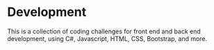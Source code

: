 # Development
This is a collection of coding challenges for front end and back end development, using C#, Javascript, HTML, CSS, Bootstrap, and more.




